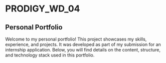 # PRODIGY_WD_04
## Personal Portfolio
Welcome to my personal portfolio! This project showcases my skills, experience, and projects. It was developed as part of my submission for an internship application. Below, you will find details on the content, structure, and technology stack used in this portfolio.
